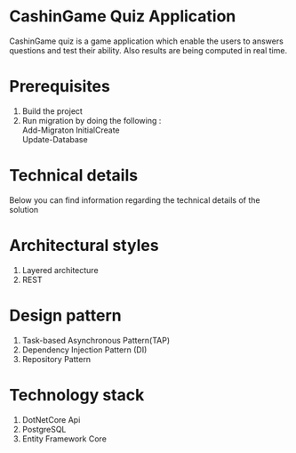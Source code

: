 # CashinGame Quiz Application

CashinGame quiz is a game application which enable the users to answers questions and test their ability. 
Also results are being computed in real time.

# Prerequisites
 1. Build the project
 2. Run migration by doing the following :  
     Add-Migraton InitialCreate  
		 Update-Database
     
# Technical details
Below you can find information regarding the technical details of the solution

# Architectural styles
1. Layered architecture 
2. REST

# Design pattern
1. Task-based Asynchronous Pattern(TAP) 
2. Dependency Injection Pattern (DI) 
3. Repository Pattern

# Technology stack
1. DotNetCore Api 
2. PostgreSQL 
3. Entity Framework Core
